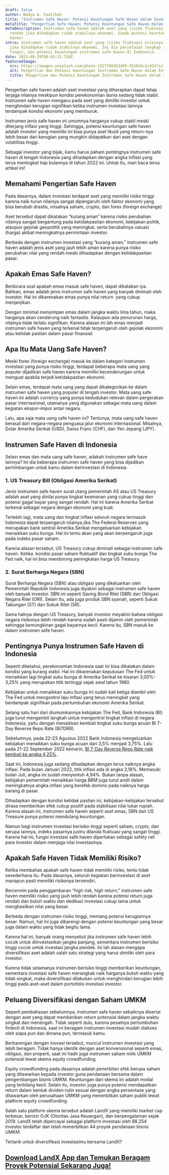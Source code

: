 ```yaml
---
draft: false
author: Nadya A. Faatihah
title: "Instrumen Safe Haven: Potensi Keuntungan Safe Haven dalam Investasi"
metaTitle: "Pengertian Safe Haven: Potensi Keuntungan Safe Haven dalam Investasi"
metaDescription: Instrumen safe haven adalah aset yang risiko fluktuasi nilainya
  rendah jika dihadapkan tidak stabilnya ekonomi. Simak potensi keuntungan safe
  haven!
intro: Instrumen safe haven adalah aset yang risiko fluktuasi nilainya rendah
  jika dihadapkan tidak stabilnya ekonomi. Ini dia penjelasan lengkap jenis,
  fungsi, dan potensi keuntungan instrumen safe haven di Indonesia.
date: 2022-09-29T09:45:12.720Z
featuredImage:
  src: https://images.unsplash.com/photo-1527788263495-3518a5c1c42d?ixlib=rb-1.2.1&ixid=MnwxMjA3fDB8MHxwaG90by1wYWdlfHx8fGVufDB8fHx8&auto=format&fit=crop&w=908&q=80
  alt: Pengertian dan Potensi Keuntungan Instrumen Safe Haven dalam Investasi
  title: Pengertian dan Potensi Keuntungan Instrumen Safe Haven dalam Investasi
---
```

<!--StartFragment-->

Pengertian safe haven adalah aset investasi yang diharapkan dapat tetap terjaga nilainya meskipun kondisi perekonomian dunia sedang tidak stabil. Instrumen safe haven mengacu pada aset yang dimiliki investor untuk menghindari kerugian signifikan ketika instrumen investasi lainnya terdampak kondisi ekonomi yang memburuk.



Instrumen jenis safe haven ini umumnya harganya cukup stabil meski diterjang inflasi yang tinggi. Sehingga, potensi keuntungan safe haven adalah investor yang memiliki ini bisa punya aset likuid yang return-nya lebih besar dari kerugian yang mungkin didapatkan dari aset dengan volatilitas tinggi.



Sebagai investor yang bijak, kamu harus paham pentingnya instrumen safe haven di tengah Indonesia yang dihadapkan dengan angka inflasi yang terus meningkat tiap bulannya di tahun 2022 ini. Untuk itu, mari baca terus artikel ini!



## Memahami Pengertian Safe Haven

Pada dasarnya, dalam investasi terdapat aset yang memiliki risiko tinggi karena naik-turun nilainya sangat dipengaruhi oleh faktor ekonomi yang bisa berubah drastis, misalnya saham, crypto, dan forex (foreign exchange)



Aset tersebut dapat dikatakan “kurang aman” karena risiko perubahan nilainya sangat bergantung pada ketidakpastian ekonomi, kebijakan politik, ataupun gejolak geopolitik yang meningkat, serta berubahnya valuasi (harga) akibat meningkatnya permintaan investor.



Berbeda dengan instrumen investasi yang “kurang aman,” instrumen safe haven adalah jenis aset yang jauh lebih aman karena punya risiko perubahan nilai yang rendah meski dihadapkan dengan ketidakpastian pasar. 

## Apakah Emas Safe Haven?

Berbicara soal apakah emas masuk safe haven, dapat dikatakan iya. Bahkan, emas adalah jenis instrumen safe haven yang banyak diminati oleh investor. Hal ini dikarenakan emas punya nilai return  yang cukup menjanjikan.



Dengan minimal menyimpan emas dalam jangka waktu lima tahun, maka harganya akan cenderung naik fantastis. Kalaupun ada penurunan harga, nilainya tidak terlalu signifikan. Karena alasan ini lah emas menjadi instrumen safe haven yang terkenal tidak terpengaruh oleh gejolak ekonomi atau ketidak pastian dalam pasar finansial.



## Apa Itu Mata Uang Safe Haven?

Meski forex (foreign exchange) masuk ke dalam kategori instrumen investasi yang punya risiko tinggi, terdapat beberapa mata uang yang populer dijadikan safe haven karena memiliki kecenderungan untuk menguat apabila terjadi ketidakpastian ekonomi.



Selain emas, terdapat mata uang yang dapat dikategorikan ke dalam instrumen safe haven yang populer di tengah investor. Mata uang safe haven ini adalah currency yang punya kedudukan relevan dalam pergerakan pasar internasional, utamanya yang digunakan sebagai mata uang dalam kegiatan ekspor-impor antar negara. 



Lalu, apa saja mata uang safe haven ini? Tentunya, mata uang safe haven berasal dari negara-negara penguasa jalur ekonomi internasional. Misalnya, Dolar Amerika Serikat (USD), Swiss Franc (CHF), dan Yen Jepang (JPY).

## Instrumen Safe Haven di Indonesia

Selain emas dan mata uang safe haven, adakah instrumen safe have lainnya? Ini dia beberapa instrumen safe haven yang bisa dijadikan pertimbangan untuk kamu dalam berinvestasi di Indonesia.

### 1. US Treasury Bill (Obligasi Amerika Serikat)

Jenis instrumen safe haven surat utang pemerintah AS atau US Treasury adalah aset yang dinilai punya tingkat keamanan yang cukup tinggi dan potensi gagal bayar yang sangat rendah. Hal ini karena Amerika Serikat terkenal sebagai negara dengan ekonomi yang kuat. 



Terlebih lagi, mata uang dan tingkat inflasi seluruh negara termasuk Indonesia dapat terpengaruh nilainya jika The Federal Reserves yang merupakan bank sentral Amerika Serikat mengeluarkan kebijakan menaikkan suku bunga. Hal ini tentu akan yang akan berpengaruh juga pada indeks pasar saham. 



Karena alasan tersebut, US Treasury cukup diminati sebagai instrumen safe haven. Ketika  kondisi pasar saham fluktuatif dan tingkat suku bunga The Fed naik, hal ini bisa mendorong peningkatan harga US Treasury.

### 2. Surat Berharga Negara (SBN)

Surat Berharga Negara (SBN) atau obligasi yang dikeluarkan oleh Pemerintah Republik Indonesia juga diyakini sebagai instrumen safe haven oleh banyak investor. SBN ini seperti Saving Bond Ritel (SBR) dan Obligasi Negara Ritel (ORI). Selain itu, ada juga produk SBN syariah, seperti Sukuk Tabungan (ST) dan Sukuk Ritel (SR). 



Sama halnya dengan US Treasury, banyak investor meyakini bahwa obligasi negara risikonya lebih rendah karena sudah pasti dijamin oleh pemerintah sehingga kemungkinan gagal bayarnya kecil. Karena itu, SBN masuk ke dalam instrumen safe haven.

## Pentingnya Punya Instrumen Safe Haven di Indonesia

Seperti diketahui, perekonomian Indonesia saat ini bisa dikatakan dalam kondisi yang kurang stabil. Hal ini dikarenakan keputusan The Fed untuk menaikkan lagi tingkat suku bunga di Amerika Serikat ke kisaran 3,00%- 3,25% yang merupakan titik tertinggi sejak awal tahun 1980. 



Kebijakan untuk menaikkan suku bunga ini sudah kali ketiga diambil oleh The Fed untuk mengontrol laju inflasi yang terus meningkat yang berdampak signifikan pada pertumbuhan ekonomi Amerika Serikat.



Selang satu hari dari diumumkannya kebijakan The Fed, Bank Indonesia (BI) juga turut mengambil langkah untuk mengontrol tingkat inflasi di negara Indonesia, yaitu dengan menaikkan kembali tingkat suku bunga acuan BI 7-Day Reverse Repo Rate (BI7DRR).



Sebelumnya, pada 22-23 Agustus 2022 Bank Indonesia mengeluarkan kebijakan menaikkan suku bunga acuan dari 3,5% menjadi 3,75%. Lalu pada 21-22 September 2022 kemarin, [BI 7-Day Reverse Repo Rate naik kembali ke angka 4,25%](https://landx.id/blog/suku-bunga-indonesia-naik-menjadi-4-25-simak-dampaknya/).



Saat ini, Indonesia juga sedang dihadapkan dengan terus naiknya angka inflasi. Pada bulan Januari 2022, titik inflasi ada di angka 2,18%. Memasuki bulan Juli, angka ini sudah menyentuh 4,94%. Bukan tanpa alasan, kebijakan pemerintah menaikkan harga BBM juga turut andil dalam meningkatnya angka inflasi yang berefek domino pada naiknya harga barang di pasar.



Dihadapkan dengan kondisi ketidak pastian ini, kebijakan-kebijakan tersebut dirasa memberikan efek cukup positif pada stabilisasi nilai tukar rupiah. Karena alasan ini, instrumen safe haven seperti aset emas, SBN dan US Treasure punya potensi mendulang keuntungan.



Namun bagi instrumen investasi berisiko tinggi seperti saham, crypto, dan serupa lainnya, indeks pasarnya justru dilanda fluktuasi yang sangat tinggi. Karena hal ini, fungsi investasi safe haven diperlukan sebagai safety net para investor dalam menjaga nilai investasinya.

## Apakah Safe Haven Tidak Memiliki Risiko?

Ketika membahas apakah safe haven tidak memiliki risiko, tentu tidak sesederhana itu. Pada dasarnya, seluruh kegiatan berinvestasi di aset manapun pasti memiliki risikonya tersendiri. 



Bercermin pada penggambaran “high risk, high return,” instrumen safe haven memiliki risiko yang jauh lebih rendah karena potensi return juga rendah dan butuh waktu dan dedikasi investasi cukup lama untuk menghasilkan nilai yang besar.



Berbeda dengan instrumen risiko tinggi, memang potensi kerugiannya besar. Namun, hal ini juga dibarengi dengan potensi keuntungan yang besar juga dalam waktu yang tidak begitu lama. 



Karena hal ini, banyak orang menyebut jika instrumen safe haven lebih cocok untuk diinvestasikan jangka panjang, sementara instrumen berisiko tinggi cocok untuk investasi jangka pendek. Ini lah alasan mengapa diversifikasi aset adalah salah satu strategi yang harus dimiliki oleh para investor. 



Karena tidak selamanya instrumen berisiko tinggi memberikan keuntungan, sementara investasi safe haven merangkak naik harganya butuh waktu yang tidak singkat, maka diversifikasi dilakukan untuk menghindari kerugian lebih tinggi pada aset-aset dalam portofolio investasi investor.

## Peluang Diversifikasi dengan Saham UMKM

Seperti pembahasan sebelumnya, instrumen safe haven sebaiknya disertai dengan aset yang dapat memberikan return potensial dalam jangka waktu singkat dan menengah. Tidak seperti dulu, karena pesatnya pertumbuhan fintech di Indonesia, saat ini beragam instrumen investasi mudah diakses oleh siapa pun dan dimana pun, termasuk kamu. 



Berbarengan dengan inovasi tersebut, muncul instrumen investasi yang lebih beragam. Tidak hanya identik dengan aset konvensional seperti emas, obligasi, dan properti, saat ini hadir juga instrumen saham milik UMKM potensial lewat skema equity crowdfunding. 



Equity crowdfunding pada dasarnya adalah penerbitan efek berupa saham yang ditawarkan kepada investor guna pendanaan bersama dalam pengembangan bisnis UMKM. Keuntungan dari skema ini adalah modal yang terbilang kecil. Selain itu, investor juga punya potensi mendapatkan return dalam bentuk dividen rutin sesuai dengan angka persentase yang ditawarkan oleh perusahaan UMKM yang menerbitkan saham publik lewat platform equity crowdfunding.



Salah satu platform skema tersebut adalah LandX yang memiliki market cap terbesar, berizin OJK (Otoritas Jasa Keuangan), dan berpengalaman sejak 2019. LandX telah dipercayai sebagai platform investasi oleh 88.254 investor terdaftar dan telah menerbitkan 44 proyek pendanaan bisnis UMKM.



Tertarik untuk diversifikasi investasimu bersama LandX?



## [Download LandX App dan Temukan Beragam Proyek Potensial Sekarang Juga!](https://app.landx.id/?utm_source=Organic+Page&utm_medium=Content+Blog&utm_campaign=BlogLandX&utm_id=Blog)



<!--EndFragment-->